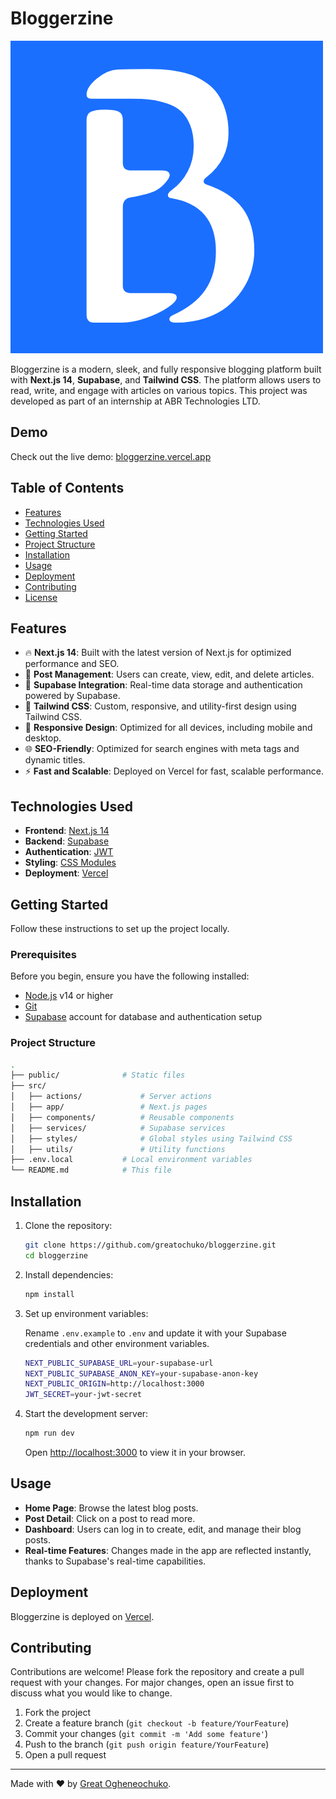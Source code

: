 # Bloggerzine

![Bloggerzine Logo](/public/logo.png)

Bloggerzine is a modern, sleek, and fully responsive blogging platform built with **Next.js 14**, **Supabase**, and **Tailwind CSS**. The platform allows users to read, write, and engage with articles on various topics. This project was developed as part of an internship at ABR Technologies LTD.

## Demo

Check out the live demo: [bloggerzine.vercel.app](https://bloggerzine.vercel.app)

## Table of Contents
- [Features](#features)
- [Technologies Used](#technologies-used)
- [Getting Started](#getting-started)
- [Project Structure](#project-structure)
- [Installation](#installation)
- [Usage](#usage)
- [Deployment](#deployment)
- [Contributing](#contributing)
- [License](#license)

## Features

- 🔥 **Next.js 14**: Built with the latest version of Next.js for optimized performance and SEO.
- 📝 **Post Management**: Users can create, view, edit, and delete articles.
- 💾 **Supabase Integration**: Real-time data storage and authentication powered by Supabase.
- 🎨 **Tailwind CSS**: Custom, responsive, and utility-first design using Tailwind CSS.
- 📱 **Responsive Design**: Optimized for all devices, including mobile and desktop.
- 🌐 **SEO-Friendly**: Optimized for search engines with meta tags and dynamic titles.
- ⚡ **Fast and Scalable**: Deployed on Vercel for fast, scalable performance.

## Technologies Used

- **Frontend**: [Next.js 14](https://nextjs.org)
- **Backend**: [Supabase](https://supabase.io)
- **Authentication**: [JWT](https://jwt.io) 
- **Styling**: [CSS Modules](https://github.com/css-modules/css-modules)
- **Deployment**: [Vercel](https://vercel.com)

## Getting Started

Follow these instructions to set up the project locally.

### Prerequisites

Before you begin, ensure you have the following installed:

- [Node.js](https://nodejs.org) v14 or higher
- [Git](https://git-scm.com)
- [Supabase](https://supabase.io) account for database and authentication setup

### Project Structure

```bash
.
├── public/              # Static files
├── src/
│   ├── actions/             # Server actions
│   ├── app/                 # Next.js pages
│   ├── components/          # Reusable components
│   ├── services/            # Supabase services
│   ├── styles/              # Global styles using Tailwind CSS
│   ├── utils/               # Utility functions
├── .env.local           # Local environment variables
└── README.md            # This file
```

## Installation

1. Clone the repository:

   ```bash
   git clone https://github.com/greatochuko/bloggerzine.git
   cd bloggerzine
   ```

2. Install dependencies:

   ```bash
   npm install
   ```

3. Set up environment variables:

   Rename `.env.example` to `.env` and update it with your Supabase credentials and other environment variables.

   ```bash
   NEXT_PUBLIC_SUPABASE_URL=your-supabase-url
   NEXT_PUBLIC_SUPABASE_ANON_KEY=your-supabase-anon-key
   NEXT_PUBLIC_ORIGIN=http://localhost:3000
   JWT_SECRET=your-jwt-secret
   ```

4. Start the development server:

   ```bash
   npm run dev
   ```

   Open [http://localhost:3000](http://localhost:3000) to view it in your browser.

## Usage

- **Home Page**: Browse the latest blog posts.
- **Post Detail**: Click on a post to read more.
- **Dashboard**: Users can log in to create, edit, and manage their blog posts.
- **Real-time Features**: Changes made in the app are reflected instantly, thanks to Supabase's real-time capabilities.

## Deployment

Bloggerzine is deployed on [Vercel](https://vercel.com).

## Contributing

Contributions are welcome! Please fork the repository and create a pull request with your changes. For major changes, open an issue first to discuss what you would like to change.

1. Fork the project
2. Create a feature branch (`git checkout -b feature/YourFeature`)
3. Commit your changes (`git commit -m 'Add some feature'`)
4. Push to the branch (`git push origin feature/YourFeature`)
5. Open a pull request

---

Made with ❤️ by [Great Ogheneochuko](https://github.com/greatochuko).